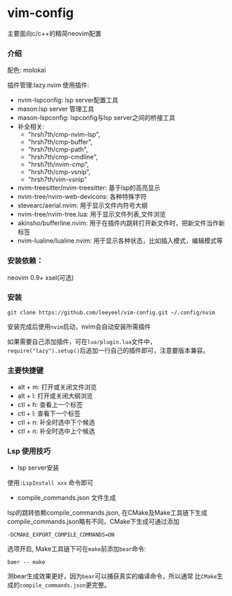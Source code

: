 # vim-config

主要面向c/c++的精简neovim配置

### 介绍

配色:
molokai

插件管理:lazy.nvim
使用插件:
- nvim-lspconfig: lsp server配置工具
- mason:lsp server 管理工具
- mason-lspconfig: lspconfig与lsp server之间的桥接工具
- 补全相关:
    - "hrsh7th/cmp-nvim-lsp",    
    - "hrsh7th/cmp-buffer",    
    - "hrsh7th/cmp-path",    
    - "hrsh7th/cmp-cmdline",    
    - "hrsh7th/nvim-cmp",
    - "hrsh7th/cmp-vsnip",
    - "hrsh7th/vim-vsnip"
- nvim-treesitter/nvim-treesitter: 基于lsp的高亮显示
- nvim-tree/nvim-web-devicons: 各种特殊字符
- stevearc/aerial.nvim: 用于显示文件内符号大纲
- nvim-tree/nvim-tree.lua: 用于显示文件列表,文件浏览
- akinsho/bufferline.nvim: 用于在插件内跳转打开新文件时，把新文件当作新标签
- nvim-lualine/lualine.nvim: 用于显示各种状态，比如插入模式，编辑模式等

### 安装依赖：

neovim 0.9+
xsel(可选)

### 安装

```
git clone https://github.com/leeyeel/vim-config.git ~/.config/nvim
```
安装完成后使用`nvim`启动，nvim会自动安装所需插件

如果需要自己添加插件，可在`lua/plugin.lua`文件中，
`require("lazy").setup()`后追加一行自己的插件即可，注意要版本兼容。

### 主要快捷键

- alt + m: 打开或关闭文件浏览
- alt + l: 打开或关闭大纲浏览
- ctl + h: 查看上一个标签
- ctl + l: 查看下一个标签
- ctl + n: 补全时选中下个候选
- ctl + n: 补全时选中上个候选

### Lsp 使用技巧

- lsp server安装

使用`:LspInstall xxx` 命令即可

- compile_commands.json 文件生成

lsp的跳转依赖compile_commands.json, 
在CMake及Make工具链下生成compile_commands.json略有不同，CMake下生成可通过添加

```
-DCMAKE_EXPORT_COMPILE_COMMANDS=ON
```

选项开启, Make工具链下可在`make`前添加`bear`命令:
```
baer -- make
```
测bear生成效果更好，因为`bear`可以捕获真实的编译命令，所以通常 比`CMake`生成的`compile_commands.json`更完整。


